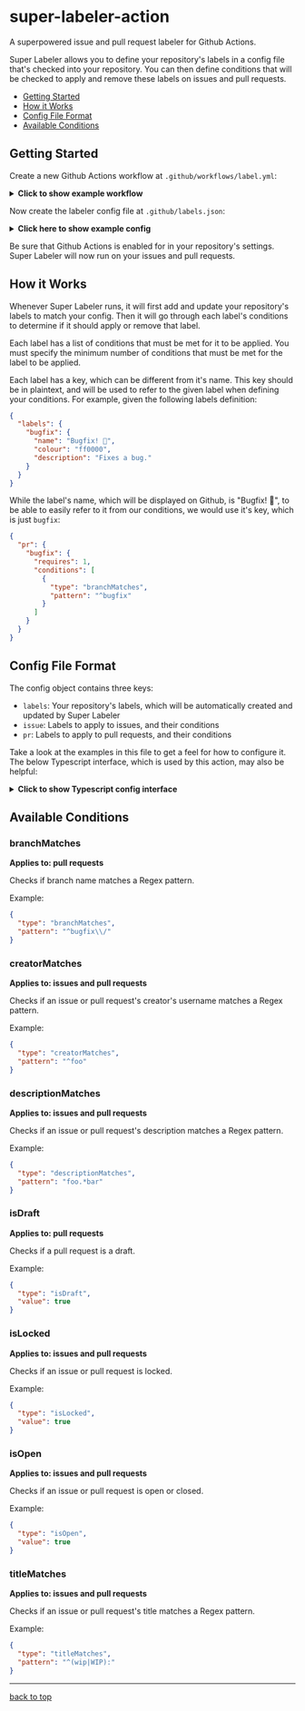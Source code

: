 # super-labeler-action

A superpowered issue and pull request labeler for Github Actions.

Super Labeler allows you to define your repository's labels in a config file that's checked into your repository. You can then define conditions that will be checked to apply and remove these labels on issues and pull requests.

- [Getting Started](#getting-started)
- [How it Works](#how-it-works)
- [Config File Format](#config-file-format)
- [Available Conditions](#available-conditions)

## Getting Started

Create a new Github Actions workflow at `.github/workflows/label.yml`:

<details>
  <summary><b>Click to show example workflow</b></summary>

_Note: `actions/checkout` must be run first so that the labeler action can find your config file._

```yaml
on:
  issues: [opened, edited, closed, reopened]
  pull_request:
    types: [opened, edited, closed, reopened, ready_for_review, synchronize]

jobs:
  label:
    runs-on: ubuntu-latest
    name: Label issues and pull requests
    steps:
      - uses: actions/checkout@v2
      - uses: IvanFon/super-labeler-action@master
        with:
          github-token: '${{ secrets.GITHUB_TOKEN }}'
```

</details>

Now create the labeler config file at `.github/labels.json`:

<details>
  <summary><b>Click here to show example config</b></summary>

```json
{
  "labels": {
    "example": {
      "name": "example",
      "colour": "#00ff00",
      "description": "Example label"
    }
  },
  "issue": {
    "example": {
      "requires": 2,
      "conditions": [
        {
          "type": "titleMatches",
          "pattern": "example"
        },
        {
          "type": "isOpen"
        }
      ]
    }
  },
  "pr": {
    "example": {
      "requires": 1,
      "conditions": [
        {
          "type": "isDraft",
          "value": false
        }
      ]
    }
  }
}
```

</details>

Be sure that Github Actions is enabled for in your repository's settings. Super Labeler will now run on your issues and pull requests.

## How it Works

Whenever Super Labeler runs, it will first add and update your repository's labels to match your config. Then it will go through each label's conditions to determine if it should apply or remove that label.

Each label has a list of conditions that must be met for it to be applied. You must specify the minimum number of conditions that must be met for the label to be applied.

Each label has a key, which can be different from it's name. This key should be in plaintext, and will be used to refer to the given label when defining your conditions. For example, given the following labels definition:

```json
{
  "labels": {
    "bugfix": {
      "name": "Bugfix! 🎉",
      "colour": "ff0000",
      "description": "Fixes a bug."
    }
  }
}
```

While the label's name, which will be displayed on Github, is "Bugfix! 🎉", to be able to easily refer to it from our conditions, we would use it's key, which is just `bugfix`:

```json
{
  "pr": {
    "bugfix": {
      "requires": 1,
      "conditions": [
        {
          "type": "branchMatches",
          "pattern": "^bugfix"
        }
      ]
    }
  }
}
```

## Config File Format

The config object contains three keys:

- `labels`: Your repository's labels, which will be automatically created and updated by Super Labeler
- `issue`: Labels to apply to issues, and their conditions
- `pr`: Labels to apply to pull requests, and their conditions

Take a look at the examples in this file to get a feel for how to configure it. The below Typescript interface, which is used by this action, may also be helpful:

<details>
  <summary><b>Click to show Typescript config interface</b></summary>

```js
interface Config {
  labels: {
    [key: string]: {
      name: string,
      colour: string,
      description: string,
    },
  };
  issue: {
    [key: string]: {
      requires: number,
      conditions: IssueCondition[],
    },
  };
  pr: {
    [key: string]: {
      requires: number,
      conditions: PRCondition[],
    },
  };
}
```

</details>

## Available Conditions

### branchMatches

**Applies to: pull requests**

Checks if branch name matches a Regex pattern.

Example:

```json
{
  "type": "branchMatches",
  "pattern": "^bugfix\\/"
}
```

### creatorMatches

**Applies to: issues and pull requests**

Checks if an issue or pull request's creator's username matches a Regex pattern.

Example:

```json
{
  "type": "creatorMatches",
  "pattern": "^foo"
}
```

### descriptionMatches

**Applies to: issues and pull requests**

Checks if an issue or pull request's description matches a Regex pattern.

Example:

```json
{
  "type": "descriptionMatches",
  "pattern": "foo.*bar"
}
```

### isDraft

**Applies to: pull requests**

Checks if a pull request is a draft.

Example:

```json
{
  "type": "isDraft",
  "value": true
}
```

### isLocked

**Applies to: issues and pull requests**

Checks if an issue or pull request is locked.

Example:

```json
{
  "type": "isLocked",
  "value": true
}
```

### isOpen

**Applies to: issues and pull requests**

Checks if an issue or pull request is open or closed.

Example:

```json
{
  "type": "isOpen",
  "value": true
}
```

### titleMatches

**Applies to: issues and pull requests**

Checks if an issue or pull request's title matches a Regex pattern.

Example:

```json
{
  "type": "titleMatches",
  "pattern": "^(wip|WIP):"
}
```

---

[back to top](#super-labeler-action)
